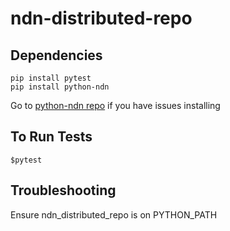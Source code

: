 # ndn-distributed-repo

## Dependencies

```
pip install pytest
pip install python-ndn
```

Go to [python-ndn repo](https://github.com/zjkmxy/python-ndn) if you have issues installing

## To Run Tests

```
$pytest
```

## Troubleshooting

Ensure ndn_distributed_repo is on PYTHON_PATH
